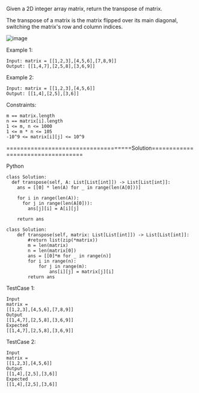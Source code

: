 Given a 2D integer array matrix, return the transpose of matrix.

The transpose of a matrix is the matrix flipped over its main diagonal, switching the matrix's row and column indices.


![image](https://github.com/Pughal/leetcode_solutions/assets/22728867/2a449f6c-d14d-42bc-adc3-567e1e357f11)

 
Example 1:
```
Input: matrix = [[1,2,3],[4,5,6],[7,8,9]]
Output: [[1,4,7],[2,5,8],[3,6,9]]
```

Example 2:
```
Input: matrix = [[1,2,3],[4,5,6]]
Output: [[1,4],[2,5],[3,6]]
``` 

Constraints:
```
m == matrix.length
n == matrix[i].length
1 <= m, n <= 1000
1 <= m * n <= 105
-10^9 <= matrix[i][j] <= 10^9
```

====================================Solution==================================

Python

```
class Solution:
  def transpose(self, A: List[List[int]]) -> List[List[int]]:
    ans = [[0] * len(A) for _ in range(len(A[0]))]

    for i in range(len(A)):
      for j in range(len(A[0])):
        ans[j][i] = A[i][j]

    return ans
```

```
class Solution:
    def transpose(self, matrix: List[List[int]]) -> List[List[int]]:
        #return list(zip(*matrix))
        m = len(matrix)
        n = len(matrix[0])
        ans = [[0]*m for _ in range(n)]
        for i in range(n):
            for j in range(m):
                ans[i][j] = matrix[j][i]
        return ans
```

TestCase 1:
```
Input
matrix =
[[1,2,3],[4,5,6],[7,8,9]]
Output
[[1,4,7],[2,5,8],[3,6,9]]
Expected
[[1,4,7],[2,5,8],[3,6,9]]
```

TestCase 2:
```
Input
matrix =
[[1,2,3],[4,5,6]]
Output
[[1,4],[2,5],[3,6]]
Expected
[[1,4],[2,5],[3,6]]
```
